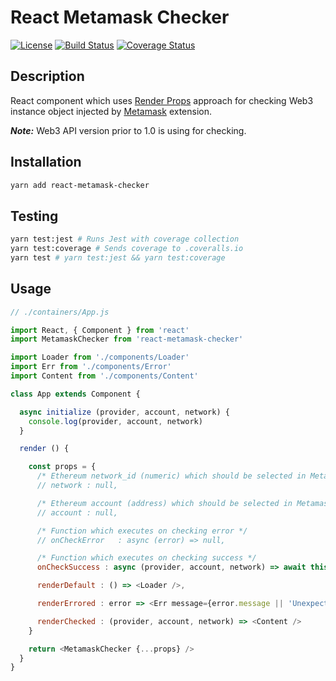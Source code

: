 # React Metamask Checker

[![License](https://img.shields.io/badge/License-MIT-000000.svg)](https://opensource.org/licenses/MIT)
[![Build Status](https://travis-ci.org/LordotU/react-metamask-checker.svg?branch=master)](https://travis-ci.org/LordotU/react-metamask-checker)
[![Coverage Status](https://coveralls.io/repos/github/LordotU/react-metamask-checker/badge.svg)](https://coveralls.io/github/LordotU/react-metamask-checker)

## Description

React component which uses [Render Props](https://reactjs.org/docs/render-props.html) approach for checking Web3 instance object injected by [Metamask](https://metamask.io/) extension.

***Note:*** Web3 API version prior to 1.0 is using for checking.

## Installation

```bash
yarn add react-metamask-checker
```

## Testing

```bash
yarn test:jest # Runs Jest with coverage collection
yarn test:coverage # Sends coverage to .coveralls.io
yarn test # yarn test:jest && yarn test:coverage
```

## Usage

```javascript
// ./containers/App.js

import React, { Component } from 'react'
import MetamaskChecker from 'react-metamask-checker'

import Loader from './components/Loader'
import Err from './components/Error'
import Content from './components/Content'

class App extends Component {

  async initialize (provider, account, network) {
    console.log(provider, account, network)
  }

  render () {

    const props = {
      /* Ethereum network_id (numeric) which should be selected in Metamask */
      // network : null,

      /* Ethereum account (address) which should be selected in Metamask */
      // account : null,

      /* Function which executes on checking error */
      // onCheckError   : async (error) => null,

      /* Function which executes on checking success */
      onCheckSuccess : async (provider, account, network) => await this.initialize(provider, account, network),

      renderDefault : () => <Loader />,

      renderErrored : error => <Err message={error.message || 'Unexpected error'} />,

      renderChecked : (provider, account, network) => <Content />
    }

    return <MetamaskChecker {...props} />
  }
}
```
